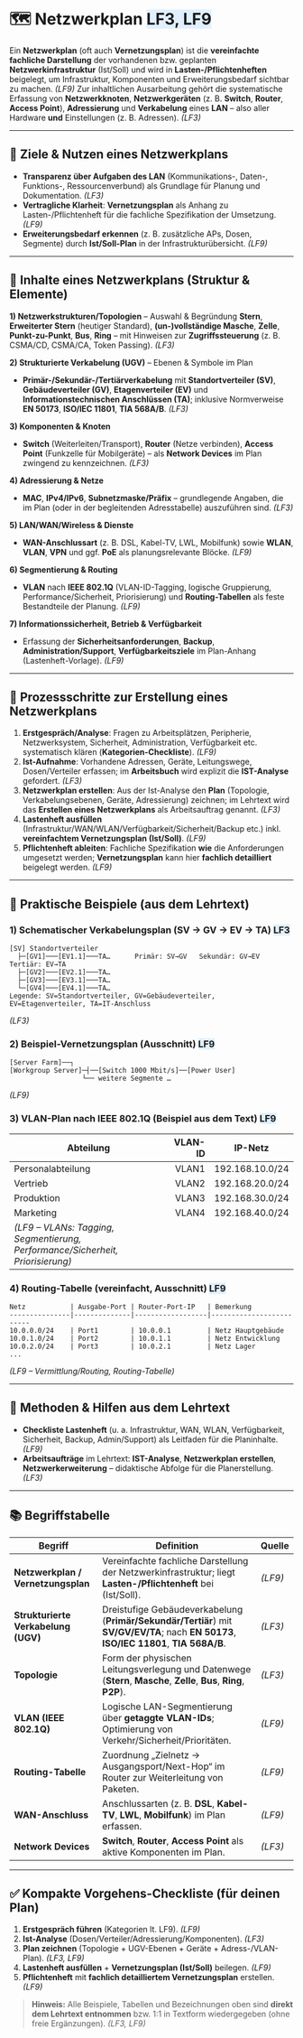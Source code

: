 # 🗺️ Netzwerkplan <span style="background:#e0f0ff;">LF3, LF9</span>

Ein **Netzwerkplan** (oft auch **Vernetzungsplan**) ist die **vereinfachte fachliche Darstellung** der vorhandenen bzw. geplanten **Netzwerkinfrastruktur** (Ist/Soll) und wird in **Lasten-/Pflichtenheften** beigelegt, um Infrastruktur, Komponenten und Erweiterungsbedarf sichtbar zu machen. *(LF9)*
Zur inhaltlichen Ausarbeitung gehört die systematische Erfassung von **Netzwerkknoten**, **Netzwerkgeräten** (z. B. **Switch**, **Router**, **Access Point**), **Adressierung** und **Verkabelung** eines **LAN** – also aller Hardware **und** Einstellungen (z. B. Adressen). *(LF3)*

---

## 🎯 Ziele & Nutzen eines Netzwerkplans

* **Transparenz über Aufgaben des LAN** (Kommunikations-, Daten-, Funktions-, Ressourcenverbund) als Grundlage für Planung und Dokumentation. *(LF3)* 
* **Vertragliche Klarheit**: **Vernetzungsplan** als Anhang zu Lasten-/Pflichtenheft für die fachliche Spezifikation der Umsetzung. *(LF9)* 
* **Erweiterungsbedarf erkennen** (z. B. zusätzliche APs, Dosen, Segmente) durch **Ist/Soll-Plan** in der Infrastrukturübersicht. *(LF9)* 

---

## 🧱 Inhalte eines Netzwerkplans (Struktur & Elemente)

**1) Netzwerkstrukturen/Topologien** – Auswahl & Begründung
**Stern**, **Erweiterter Stern** (heutiger Standard), **(un-)vollständige Masche**, **Zelle**, **Punkt-zu-Punkt**, **Bus**, **Ring** – mit Hinweisen zur **Zugriffssteuerung** (z. B. CSMA/CD, CSMA/CA, Token Passing). *(LF3)* 

**2) Strukturierte Verkabelung (UGV)** – Ebenen & Symbole im Plan

* **Primär-/Sekundär-/Tertiärverkabelung** mit **Standortverteiler (SV)**, **Gebäudeverteiler (GV)**, **Etagenverteiler (EV)** und **Informationstechnischen Anschlüssen (TA)**; inklusive Normverweise **EN 50173**, **ISO/IEC 11801**, **TIA 568A/B**. *(LF3)* 

**3) Komponenten & Knoten**

* **Switch** (Weiterleiten/Transport), **Router** (Netze verbinden), **Access Point** (Funkzelle für Mobilgeräte) – als **Network Devices** im Plan zwingend zu kennzeichnen. *(LF3)* 

**4) Adressierung & Netze**

* **MAC**, **IPv4/IPv6**, **Subnetzmaske/Präfix** – grundlegende Angaben, die im Plan (oder in der begleitenden Adresstabelle) auszuführen sind. *(LF3)* 

**5) LAN/WAN/Wireless & Dienste**

* **WAN-Anschlussart** (z. B. DSL, Kabel-TV, LWL, Mobilfunk) sowie **WLAN**, **VLAN**, **VPN** und ggf. **PoE** als planungsrelevante Blöcke. *(LF9)* 

**6) Segmentierung & Routing**

* **VLAN** nach **IEEE 802.1Q** (VLAN-ID-Tagging, logische Gruppierung, Performance/Sicherheit, Priorisierung) und **Routing-Tabellen** als feste Bestandteile der Planung. *(LF9)*

**7) Informationssicherheit, Betrieb & Verfügbarkeit**

* Erfassung der **Sicherheitsanforderungen**, **Backup**, **Administration/Support**, **Verfügbarkeitsziele** im Plan-Anhang (Lastenheft-Vorlage). *(LF9)*

---

## 🧭 Prozessschritte zur Erstellung eines Netzwerkplans

1. **Erstgespräch/Analyse**: Fragen zu Arbeitsplätzen, Peripherie, Netzwerksystem, Sicherheit, Administration, Verfügbarkeit etc. systematisch klären (**Kategorien-Checkliste**). *(LF9)* 
2. **Ist-Aufnahme**: Vorhandene Adressen, Geräte, Leitungswege, Dosen/Verteiler erfassen; im **Arbeitsbuch** wird explizit die **IST-Analyse** gefordert. *(LF3)* 
3. **Netzwerkplan erstellen**: Aus der Ist-Analyse den **Plan** (Topologie, Verkabelungsebenen, Geräte, Adressierung) zeichnen; im Lehrtext wird das **Erstellen eines Netzwerkplans** als Arbeitsauftrag genannt. *(LF3)* 
4. **Lastenheft ausfüllen** (Infrastruktur/WAN/WLAN/Verfügbarkeit/Sicherheit/Backup etc.) inkl. **vereinfachtem Vernetzungsplan (Ist/Soll)**. *(LF9)*
5. **Pflichtenheft ableiten**: Fachliche Spezifikation **wie** die Anforderungen umgesetzt werden; **Vernetzungsplan** kann hier **fachlich detailliert** beigelegt werden. *(LF9)* 

---

## 🧪 Praktische Beispiele (aus dem Lehrtext)

### 1) Schematischer Verkabelungsplan (SV → GV → EV → TA) <span style="background:#e0f0ff;">LF3</span>

```
[SV] Standortverteiler
  ├─[GV1]───[EV1.1]───TA…      Primär: SV→GV   Sekundär: GV→EV   Tertiär: EV→TA
  ├─[GV2]───[EV2.1]───TA…
  ├─[GV3]───[EV3.1]───TA…
  └─[GV4]───[EV4.1]───TA…
Legende: SV=Standortverteiler, GV=Gebäudeverteiler, EV=Etagenverteiler, TA=IT-Anschluss
```

*(LF3)* 

### 2) Beispiel-Vernetzungsplan (Ausschnitt) <span style="background:#e0f0ff;">LF9</span>

```
[Server Farm]──┐
[Workgroup Server]─┤──[Switch 1000 Mbit/s]──[Power User]
                  └── weitere Segmente …
```

*(LF9)* 

### 3) VLAN-Plan nach IEEE 802.1Q (Beispiel aus dem Text) <span style="background:#e0f0ff;">LF9</span>

| Abteilung                                                                       | VLAN-ID | IP-Netz         |
| ------------------------------------------------------------------------------- | ------: | --------------- |
| Personalabteilung                                                               |   VLAN1 | 192.168.10.0/24 |
| Vertrieb                                                                        |   VLAN2 | 192.168.20.0/24 |
| Produktion                                                                      |   VLAN3 | 192.168.30.0/24 |
| Marketing                                                                       |   VLAN4 | 192.168.40.0/24 |
| *(LF9 – VLANs: Tagging, Segmentierung, Performance/Sicherheit, Priorisierung)*  |         |                 |

### 4) Routing-Tabelle (vereinfacht, Ausschnitt) <span style="background:#e0f0ff;">LF9</span>

```
Netz           | Ausgabe-Port | Router-Port-IP   | Bemerkung
---------------|--------------|------------------|-------------------------
10.0.0.0/24    | Port1        | 10.0.0.1         | Netz Hauptgebäude
10.0.1.0/24    | Port2        | 10.0.1.1         | Netz Entwicklung
10.0.2.0/24    | Port3        | 10.0.2.1         | Netz Lager
...
```

*(LF9 – Vermittlung/Routing, Routing-Tabelle)* 

---

## 🧰 Methoden & Hilfen aus dem Lehrtext

* **Checkliste Lastenheft** (u. a. Infrastruktur, WAN, WLAN, Verfügbarkeit, Sicherheit, Backup, Admin/Support) als Leitfaden für die Planinhalte. *(LF9)* 
* **Arbeitsaufträge** im Lehrtext: **IST-Analyse**, **Netzwerkplan erstellen**, **Netzwerkerweiterung** – didaktische Abfolge für die Planerstellung. *(LF3)* 

---

## 📚 Begriffstabelle

| **Begriff**                         | **Definition**                                                                                                                          | **Quelle** |
| ----------------------------------- | --------------------------------------------------------------------------------------------------------------------------------------- | ---------- |
| **Netzwerkplan / Vernetzungsplan**  | Vereinfachte fachliche Darstellung der Netzwerkinfrastruktur; liegt **Lasten-/Pflichtenheft** bei (Ist/Soll).                           | *(LF9)*    |
| **Strukturierte Verkabelung (UGV)** | Dreistufige Gebäudeverkabelung (**Primär/Sekundär/Tertiär**) mit **SV/GV/EV/TA**; nach **EN 50173**, **ISO/IEC 11801**, **TIA 568A/B**. | *(LF3)*    |
| **Topologie**                       | Form der physischen Leitungsverlegung und Datenwege (**Stern**, **Masche**, **Zelle**, **Bus**, **Ring**, **P2P**).                     | *(LF3)*    |
| **VLAN (IEEE 802.1Q)**              | Logische LAN-Segmentierung über **getaggte VLAN-IDs**; Optimierung von Verkehr/Sicherheit/Prioritäten.                                  | *(LF9)*    |
| **Routing-Tabelle**                 | Zuordnung „Zielnetz → Ausgangsport/Next-Hop“ im Router zur Weiterleitung von Paketen.                                                   | *(LF9)*    |
| **WAN-Anschluss**                   | Anschlussarten (z. B. **DSL**, **Kabel-TV**, **LWL**, **Mobilfunk**) im Plan erfassen.                                                  | *(LF9)*    |
| **Network Devices**                 | **Switch**, **Router**, **Access Point** als aktive Komponenten im Plan.                                                                | *(LF3)*    |

---

## ✅ Kompakte Vorgehens-Checkliste (für deinen Plan)

1. **Erstgespräch führen** (Kategorien lt. LF9). *(LF9)* 
2. **Ist-Analyse** (Dosen/Verteiler/Adressierung/Komponenten). *(LF3)* 
3. **Plan zeichnen** (Topologie + UGV-Ebenen + Geräte + Adress-/VLAN-Plan). *(LF3, LF9)*
4. **Lastenheft ausfüllen** + **Vernetzungsplan (Ist/Soll)** beilegen. *(LF9)* 
5. **Pflichtenheft** mit **fachlich detailliertem Vernetzungsplan** erstellen. *(LF9)* 

> **Hinweis:** Alle Beispiele, Tabellen und Bezeichnungen oben sind **direkt dem Lehrtext entnommen** bzw. 1:1 in Textform wiedergegeben (ohne freie Ergänzungen). *(LF3, LF9)*


